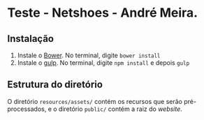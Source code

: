 Teste - Netshoes - André Meira.
===============================


Instalação
----------

1.  Instale o [Bower](http://bower.io/). No terminal, digite `bower install`
2.  Instale o [gulp](http://gulpjs.com/). No terminal, digite `npm install` e
    depois `gulp`


Estrutura do diretório
----------------------

O diretório `resources/assets/` contém os recursos que serão pré-processados, e
o diretório `public/` contém a raiz do _website_.
